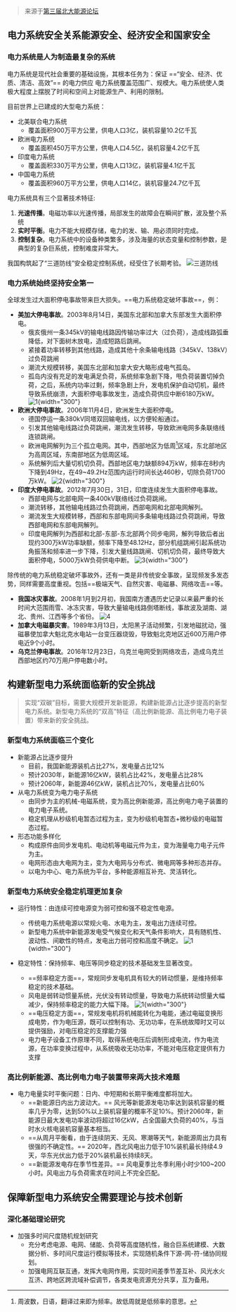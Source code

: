 > 来源于[第三届北大能源论坛](https://www.bilibili.com/video/BV1gg411t7Cf/?spm_id_from=333.788&vd_source=a69c9948d8c31b427ccd421455913cab)

## 电力系统安全关系能源安全、经济安全和国家安全
### 电力系统是人为制造最复杂的系统
电力系统是现代社会重要的基础设施，其根本任务为：保证 ==“安全、经济、优质、清洁、高效”== 的电力供应
电力系统覆盖范围广、规模大。电力系统使人类极大程度上摆脱了时间和空间上对能源生产、利用的限制。

目前世界上已建成的大型电力系统：

- 北美联合电力系统
    - 覆盖面积900万平方公里，供电人口3亿，装机容量10.2亿千瓦
- 欧洲电力系统
    - 覆盖面积450万平方公里，供电人口4.5亿，装机容量4.2亿千瓦
- 印度电力系统
    - 覆盖面积330万平方公里，供电人口13亿，装机容量4.1亿千瓦
- 中国电力系统
    - 覆盖面积960万平方公里，供电人口14亿，装机容量24.7亿千瓦

电力系统具有三个显著技术特征:

1. **光速传播**。电磁功率以光速传播，局部发生的故障会在瞬间扩散，波及整个系统
2. **实时平衡**。电力不能大规模存储，电力的发、输、用必须同时完成。
3. **控制复杂**。电力系统中的设备种类繁多，涉及海量的状态变量和控制参数，是典型的复杂巨系统，控制难度非常大。

我国构筑起了“三道防线”安全稳定控制系统，经受住了长期考验。
![三道防线](https://image-bed-1316693164.cos.ap-shanghai.myqcloud.com/%29F20BTWRLB%29QEJ%24EY%5BQ08EN.png)
 
### 电力系统始终坚持安全第一
全球发生过大面积停电事故带来巨大损失。==电力系统稳定破坏事故==，例：

- **美加大停电事故**。2003年8月14日，美国东北部和加拿大东部发生大面积停电。
    - 俄亥俄州一条345kV的输电线路因传输功率过大（过负荷），造成线路弧垂降低，对下面树木放电，造成短路后跳闸。
    - 紧接着功率转移到其他线路，造成其他十余条输电线路（345kV、138kV）过负荷跳闸
    - 潮流大规模转移，美国东北部和加拿大安大略形成电气孤岛。
    - 孤岛内没有充足的发电满足负荷，系统频率急剧下降，甩负荷装置切掉负荷，之后，系统内功率过剩，频率急剧上升，发电机保护自动切机，最终导致系统崩溃，大面积停电事故发生，造成负荷供应中断6180万kW。
![1](https://image-bed-1316693164.cos.ap-shanghai.myqcloud.com/%E5%B1%8F%E5%B9%95%E6%88%AA%E5%9B%BE_20230204_105541.png){width="300"}
- **欧洲大停电事故**。2006年11月4日，欧洲发生大面积停电。
    - 德国停运一条380kV同塔双回输电线，以方便轮船通过。
    - 引发其他输电线路过负荷跳闸，潮流发生转移，导致欧洲电网多条联络线连锁跳闸。
    - 欧洲电网解列为三个孤立电网。其中，西部地区为低周[^1]区域，东北部地区为高周区域，东南部地区为低周区域。
    - 系统解列后大量切机切负荷。西部地区电力缺额894万kW，频率在8秒内下降到49Hz，在49~49.2Hz范围内运行时间长达460秒，切除负荷1700万kW。
![2](https://image-bed-1316693164.cos.ap-shanghai.myqcloud.com/%E5%B1%8F%E5%B9%95%E6%88%AA%E5%9B%BE_20230204_105531.png){width="300"}
- **印度大停电事故**。2012年7月30日，31日，印度连续发生大面积停电事故。
    - 西部电网与北部电网一条400kV联络线过负荷跳闸。
    - 潮流转移，其他输电线路过负荷跳闸，西部电网和北部电网解列。
    - 潮流发生大规模转移，西部和东部电网间多条输电线路过负荷跳闸，导致西部电网和东部电网解列。
    - 印度电网解列为西部和北部-东部-东北部两个同步电网，解列导致后者出现约300万kW功率缺额，频率下降至48.12Hz，部分机组跳闸引起系统功角振荡和频率进一步下降，引发大量线路跳闸、切机切负荷，最终导致大面积停电，5000万kW负荷供电中断。
![3](https://image-bed-1316693164.cos.ap-shanghai.myqcloud.com/%E5%B1%8F%E5%B9%95%E6%88%AA%E5%9B%BE_20230204_105524.png){width="300"}

除传统的电力系统稳定破坏事故外，还有一类是非传统安全事故，呈现频发多发态势，同样需要高度重视。包括==极端天气、自然灾害、电磁暴、网络攻击==等。
- **我国冰灾事故**。2008年1月到2月初，我国南方遭遇历史记录以来最严重的长时间大范围雨雪、冰冻灾害，导致大量输电线路倒塔断线，事故波及湖南、湖北、贵州、江西等多个省份。
![4](https://image-bed-1316693164.cos.ap-shanghai.myqcloud.com/%E5%B1%8F%E5%B9%95%E6%88%AA%E5%9B%BE_20230204_105512.png)
- **加拿大电磁暴灾害**。1989年3月13日，太阳黑子活动频繁，引发地磁扰动，强磁暴使加拿大魁北克水电站一台变压器烧毁，导致魁北克地区近600万用户停电近9个小时。
- **乌克兰停电事故**。2016年12月23日，乌克兰电网受到网络攻击，造成乌克兰西部地区约70万用户停电数小时。



[^1]:周波数，日语，翻译过来即为频率。故低周就是低频率的意思。

## 构建新型电力系统面临新的安全挑战
> 实现“双碳”目标，需要大规模开发新能源，构建新能源占比逐步提高的新型电力系统。新型电力系统的“双高”特征（高比例新能源、高比例电力电子装置）带来新的安全挑战。

### 新型电力系统面临三个变化
- 新能源占比逐步提升
    - 目前，我国新能源装机占比27%，发电量占比12%
    - 预计2030年，新能源16亿kW，装机占比42%，发电量占比28%
    - 预计2060年，新能源46亿kW，装机占比70%，发电量占比60%
- 从电力系统变为电力电子系统
    - 由同步为主的机械-电磁系统，变为高比例新能源，高比例电力电子装置的电力电子系统。
    - 稳定机理从秒级机电暂态过程为主，变为秒级机电暂态+微秒级的电磁暂态过程。
- 形态功能多样化
    - 构成原件由同步发电机、电动机等电磁元件为主，变为海量电力电子元件为主。
    - 电网形态由大电网为主，变为大电网与分布式、微电网等多种形态并存。
    - 以电为中心、电力系统为平台，多种能源相互补充、灵活转化。

### 新型电力系统安全稳定机理更加复杂
- 运行特性：由连续可控电源变为弱可控和强不稳定性电源。
    - 传统电力系统电源以常规火电、水电为主，发电出力连续可控。
    - 新型电力系统中新能源发电受气候变化和天气条件影响大，具有随机性、波动性、间歇性的特点，发电出力弱可控和高度不确定。
![1](){width="300"}

-  稳定特性：保持频率、电压等同步稳定的技术基础发生显著改变。
    - ==频率稳定方面==，常规同步发电机具有较大的转动惯量，是维持频率稳定的技术基础。
    - 风电是弱转动惯量系统，光伏没有转动惯量，导致电力系统转动惯量大幅减少，保持频率稳定的能力大幅下降。
![1](){width="300"}
    - ==电压稳定方面==，常规发电机将机械能转化为电能，通过电磁变换形成电势，作为电压源，既可以控制有功、无功功率，在系统故障时又可以提供强励，对电压稳定的支撑能力强
    - 电力电子设备工作原理不同，取得系统电压后调制形成电流，作为电流源，在功率变换过程中，从系统吸收无功功率，不能对电压稳定提供有力支撑

### 高比例新能源、高比例电力电子装置带来两大技术难题
- 电力电量实时平衡问题：日内、中短期和长期平衡难度都将加大。
    - ==新能源日内出力波动大。== 风光等新能源发电功率达到装机容量的概率几乎为零，达到50%以上装机容量的概率不足10%。预计2060年，新能源日最大发电功率波动将超过16亿kW，占全国最大负荷的40%，与当时水火核电装机容量基本相当。
    - ==从周月平衡看，由于连续阴天、无风、寒潮等天气，新能源周出力具有很强的不确定性。== 2020年，西北风电出力低于10%装机最长持续4.9天，华东光伏出力低于20%装机最长持续8天。
    - ==新能源发电存在季节性差异。== 风电夏季比冬季利用小时少100~200小时。风电出力与负荷需求在时间上不完全匹配。 


## 保障新型电力系统安全需要理论与技术创新
### 深化基础理论研究
- 加强多时间尺度随机规划研究
    - 充分考虑电源、电网、储能、负荷等高度随机性，融合巨系统建模、大数据分析、多时间尺度运行模拟等技术，实现随机条件下源-网-符-储协同规划。
    - 加强电网互联互通，发挥大电网作用，实现时间差季节差互补、风光水火互济、跨地区跨流域补偿调节，各类发电资源充分共享，互为备用。
